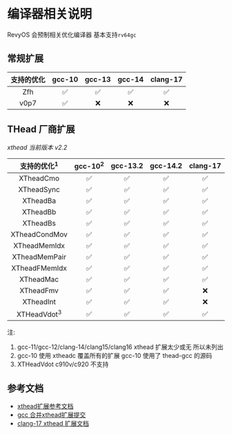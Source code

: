 # 编译器相关说明

RevyOS 会预制相关优化编译器 基本支持`rv64gc`

## 常规扩展


| 支持的优化 | gcc-10 | gcc-13 | gcc-14 | clang-17 |
| :--: | :--: | :--: | :--: | :--: |
| Zfh  | ✅ | ✅ | ✅ | ✅ |
| v0p7 | ✅ | ❌ | ❌ | ❌ |


## THead 厂商扩展

*xthead 当前版本 v2.2*

| 支持的优化<sup>1</sup> | gcc-10<sup>2</sup> | gcc-13.2 | gcc-14.2 | clang-17 |
| :--: | :--: | :--: | :--: | :--: |
| XTheadCmo              | ✅ | ✅ | ✅ | ✅ |
| XTheadSync             | ✅ | ✅ | ✅ | ✅ |
| XTheadBa               | ✅ | ✅ | ✅ | ✅ |
| XTheadBb               | ✅ | ✅ | ✅ | ✅ |
| XTheadBs               | ✅ | ✅ | ✅ | ✅ |
| XTheadCondMov          | ✅ | ✅ | ✅ | ✅ |
| XTheadMemIdx           | ✅ | ✅ | ✅ | ✅ |
| XTheadMemPair          | ✅ | ✅ | ✅ | ✅ |
| XTheadFMemIdx          | ✅ | ✅ | ✅ | ✅ |
| XTheadMac              | ✅ | ✅ | ✅ | ✅ |
| XTheadFmv              | ✅ | ✅ | ✅ | ❌ |
| XTheadInt              | ✅ | ✅ | ✅ | ❌ |
| XTHeadVdot<sup>3</sup> | ✅ | ✅ | ✅ | ✅ |

注:

1. gcc-11/gcc-12/clang-14/clang15/clang16 xthead 扩展太少或无 所以未列出
2. gcc-10 使用 xtheadc 覆盖所有的扩展 gcc-10 使用了 thead-gcc 的源码
3. XTHeadVdot c910v/c920 不支持

## 参考文档

- [xthead扩展参考文档](https://github.com/T-head-Semi/thead-extension-spec)
- [gcc 合并xthead扩展提交](https://gcc.gnu.org/git/?p=gcc.git;a=commitdiff;h=8351535f20b52cf332791f60d2bf22a025833516)
- [clang-17 xthead 扩展文档](https://github.com/llvm/llvm-project/blob/release/17.x/llvm/docs/RISCVUsage.rst#vendor-extensions)
